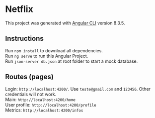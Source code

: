 # Netflix

This project was generated with [Angular CLI](https://github.com/angular/angular-cli) version 8.3.5.

## Instructions
Run `npm install` to download all dependencies.<br>
Run `ng serve` to run this Angular Project.<br>
Run `json-server db.json` at root folder to start a mock database.<br>

## Routes (pages)
Login: `http://localhost:4200/`. Use `teste@gmail.com` and `123456`. Other credentials will not work.<br>
Main: `http://localhost:4200/home`<br>
User profile: `http://localhost:4200/profile`<br>
Metrics: `http://localhost:4200/infos`<br>